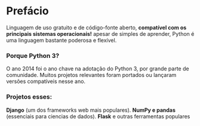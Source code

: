 # Prefácio
Linguagem de uso gratuito e de código-fonte aberto, **compatível com os principais sistemas operacionais!** apesar de simples de aprender, Python  é uma linguagem bastante poderosa e flexível.

### Porque Python 3?
O ano 2014 foi o ano chave na adotação do Python 3, por grande parte de comunidade. Muitos projetos  relevantes foram portados ou lançaram versões compatíveis  nesse ano.

### Projetos esses:
**Django** (um dos frameworks web mais populares).
**NumPy e pandas** (essenciais para ciencias de dados).
**Flask** e outras ferramentas populares




